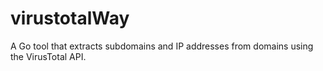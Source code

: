 # virustotalWay
A Go tool that extracts subdomains and IP addresses from domains using the VirusTotal API.
